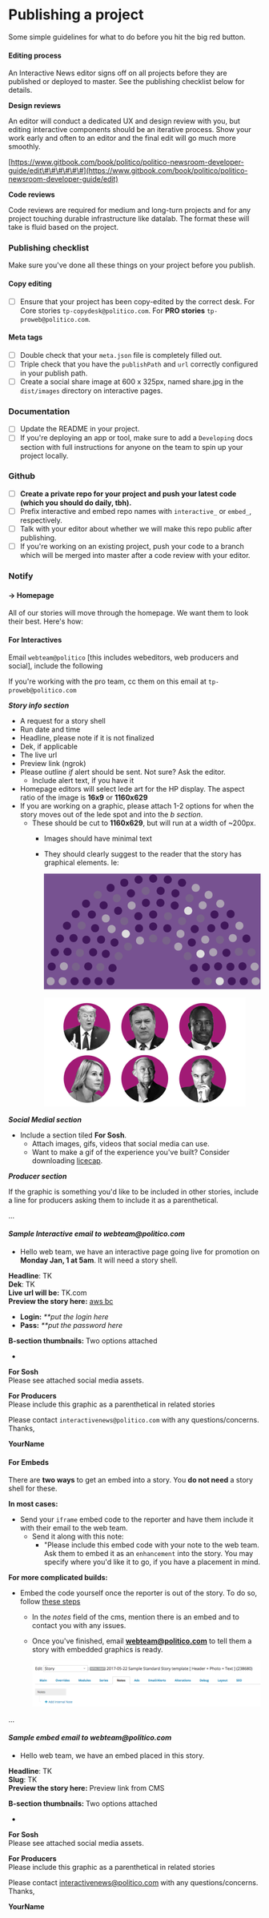 # Publishing a project

Some simple guidelines for what to do before you hit the big red button.

#### Editing process

An Interactive News editor signs off on all projects before they are published or deployed to master. See the publishing checklist below for details.

**Design reviews**

An editor will conduct a dedicated UX and design review with you, but editing interactive components should be an iterative process. Show your work early and often to an editor and the final edit will go much more smoothly.

[https://www.gitbook.com/book/politico/politico-newsroom-developer-guide/edit\#\#\#\#\#\#](https://www.gitbook.com/book/politico/politico-newsroom-developer-guide/edit)

**Code reviews**

Code reviews are required for medium and long-turn projects and for any project touching durable infrastructure like datalab. The format these will take is fluid based on the project.

### Publishing checklist

Make sure you've done all these things on your project before you publish.

#### Copy editing

* [ ] Ensure that your project has been copy-edited by the correct desk. For Core stories `tp-copydesk@politico.com`. For **PRO stories** `tp-proweb@politico.com`. 

#### Meta tags

* [ ] Double check that your `meta.json` file is completely filled out.
* [ ] Triple check that you have the `publishPath` and `url` correctly configured in your publish path.
* [ ] Create a social share image at 600 x 325px, named share.jpg in the `dist/images` directory on interactive pages.

### Documentation

* [ ] Update the README in your project.
* [ ] If you're deploying an app or tool, make sure to add a `Developing` docs section with full instructions for anyone on the team to spin up your project locally.

### Github

* [ ] **Create a private repo for your project and push your latest code \(which you should do daily, tbh\).**
* [ ] Prefix interactive and embed repo names with `interactive_` or `embed_`, respectively.
* [ ] Talk with your editor about whether we will make this repo public after publishing.
* [ ] If you're working on an existing project, push your code to a branch which will be merged into master after a code review with your editor.

### Notify

#### →  Homepage

All of our stories will move through the homepage. We want them to look their best. Here's how:

#### For Interactives

Email `webteam@politico` \[this includes webeditors, web producers and social\], include the following

If you're working with the pro team, cc them on this email at `tp-proweb@politico.com`

_**Story info section**_

* A request for a story shell
* Run date and time
* Headline, please note if it is not finalized
* Dek, if applicable
* The live url
* Preview link \(ngrok\)
* Please outline _if_ alert should be sent. Not sure? Ask the editor.
  * Include alert text, if you have it
* Homepage editors will select lede art for the HP display. The aspect ratio of the image is **16x9** or **1160x629**
* If you are working on a graphic, please attach 1-2 options for when the story moves out of the lede spot and into the _b section_.
  * These should be cut to **1160x629**, but will run at a width of ~200px. 
    * Images should have minimal text 
    * They should clearly suggest to the reader that the story has graphical elements. Ie:

      ![](../.gitbook/assets/static.politico.gif)

      ![](../.gitbook/assets/static.politico-1.png)

_**Social Medial section**_

* Include a section tiled **For Sosh**. 
  * Attach images, gifs, videos that social media can use. 
  * Want to make a gif of the experience you've built? Consider downloading [licecap](https://www.cockos.com/licecap/). 

_**Producer section**_

If the graphic is something you'd like to be included in other stories, include a line for producers asking them to include it as a parenthetical.

...

#### _Sample Interactive email to webteam@politico.com_

* Hello web team,  we have an interactive page going live for promotion on **Monday Jan, 1 at 5am**. It will need a story shell. 

**Headline**: TK  
**Dek**: TK  
**Live url will be:** TK.com  
**Preview the story here:** [aws bc](http://ngrok.politico.com.io/)

* **Login:** _\*\*put the login here_
* **Pass:** _\*\*put the password here_

**B-section thumbnails:** Two options attached

-

**For Sosh**  
Please see attached social media assets.

**For Producers**  
Please include this graphic as a parenthetical in related stories

Please contact `interactivenews@politico.com` with any questions/concerns. Thanks,

**YourName** 

#### For Embeds

There are **two ways** to get an embed into a story. You **do not need** a story shell for these.

**In most cases:**

* Send your `iframe` embed code to the reporter and have them include it with their email to the web team.
  * Send it along with this note:
    * "Please include this embed code with your note to the web team. Ask them to embed it as an `enhancement` into the story. You may specify where you'd like it to go, if you have a placement in mind.

**For more complicated builds:**

* Embed the code yourself once the reporter is out of the story. To do so, follow [these steps](https://politico.gitbooks.io/politico-newsroom-developer-guide/content/tipsheets/cms-embeds/plugging-your-embed-into-the-cms.html)
  * In the _notes_ field of the cms, mention there is an embed and to contact you with any issues. 
  * Once you've finished, email **webteam@politico.com** to tell them a story with embedded graphics is ready. 

    ![](../.gitbook/assets/screen-shot-2017-07-17-at-4.19.53-pm.png)    

...

#### _Sample embed email to webteam@politico.com_

* Hello web team,  we have an embed placed in this story.

**Headline**: TK  
**Slug**: TK  
**Preview the story here:** Preview link from CMS

**B-section thumbnails:** Two options attached

-

**For Sosh**  
Please see attached social media assets.

**For Producers**  
Please include this graphic as a parenthetical in related stories

Please contact interactivenews@politico.com with any questions/concerns. Thanks,

**YourName** 

